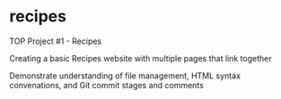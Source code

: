 # recipes
TOP Project #1 - Recipes

Creating a basic Recipes website with multiple pages that link together

Demonstrate understanding of file management, HTML syntax convenations, and Git
commit stages and comments
